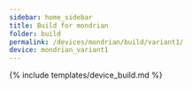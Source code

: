 ```yaml
---
sidebar: home_sidebar
title: Build for mondrian
folder: build
permalink: /devices/mondrian/build/variant1/
device: mondrian_variant1
---
```

{% include templates/device_build.md %}
